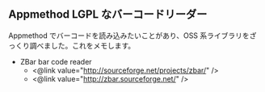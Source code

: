 ## Appmethod LGPL なバーコードリーダー

Appmethod でバーコードを読み込みたいことがあり、OSS 系ライブラリをざっくり調べました。これをメモします。

* ZBar bar code reader
  * <@link value="http://sourceforge.net/projects/zbar/" />
  * <@link value="http://zbar.sourceforge.net/" />
